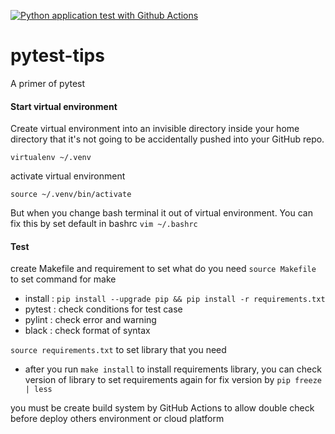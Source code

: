 [![Python application test with Github Actions](https://github.com/ThanatPay/pytest-tips/actions/workflows/test-ci.yml/badge.svg)](https://github.com/ThanatPay/pytest-tips/actions/workflows/test-ci.yml)
# pytest-tips
A primer of pytest

#### Start virtual environment
Create virtual environment into an invisible directory inside your home directory that it's not going to be accidentally pushed into your GitHub repo.
```
virtualenv ~/.venv
```
activate virtual environment
```
source ~/.venv/bin/activate
```
But when you change bash terminal it out of virtual environment. You can fix this by set default in bashrc
`vim ~/.bashrc`

#### Test
create Makefile and requirement to set what do you need
`source Makefile` to set command for make
- install : `pip install --upgrade pip && pip install -r requirements.txt`
- pytest  : check conditions for test case
- pylint  : check error and warning
- black   : check format of syntax

`source requirements.txt` to set library that you need
- after you run `make install` to install requirements library, you can check version of library to set requirements again for fix version by `pip freeze | less`

you must be create build system by GitHub Actions to allow double check before deploy others environment or cloud platform
